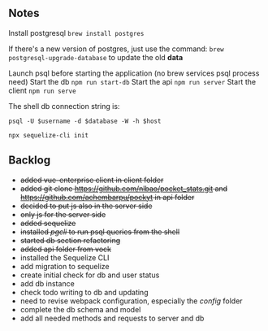 ## Notes

Install postgresql
`brew install postgres`

If there's a new version of postgres, just use the command: `brew postgresql-upgrade-database` to update the old **data**

Launch psql before starting the application (no brew services psql process need)
Start the db
`npm run start-db`
Start the api
`npm run server`
Start the client
`npm run serve`

The shell db connection string is:

`psql -U $username -d $database -W -h $host`

`npx sequelize-cli init`

## Backlog

- ~~added vue-enterprise client in client folder~~
- ~~added git clone https://github.com/nlbao/pocket_stats.git and https://github.com/achembarpu/pockyt in api folder~~
- ~~decided to put js also in the server side~~
- ~~only js for the server side~~
- ~~added sequelize~~
- ~~installed _pgcli_ to run psql queries from the shell~~
- ~~started db section refactoring~~
- ~~added api folder from vock~~
- installed the Sequelize CLI
- add migration to sequelize
- create initial check for db and user status
- add db instance
- check todo writing to db and updating
- need to revise webpack configuration, especially the _config_ folder
- complete the db schema and model
- add all needed methods and requests to server and db
